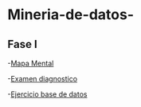# Mineria-de-datos-

## Fase  I

-[Mapa Mental](https://github.com/Msepulveda2011/Mineria-de-datos-/blob/main/MapaMental_1_1862646.pdf)

-[Examen diagnostico](https://github.com/Msepulveda2011/Mineria-de-datos-/blob/main/Ex-Diagnostico_1862646.pdf)

-[Ejercicio base de datos](https://github.com/AlbertoEli/UANL_Mineria_de_Datos/blob/main/Equipo_4-Ejercicio%20base%20de%20datos.pdf)

